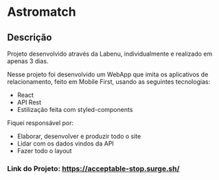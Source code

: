 # Astromatch

## Descrição
Projeto desenvolvido através da Labenu, individualmente e realizado em apenas 3 dias.
  
  Nesse projeto foi desenvolvido um WebApp que imita os aplicativos de relacionamento, feito em Mobile First, usando as seguintes tecnologias:
  - React
  - API Rest
  - Estilização feita com styled-components

Fiquei responsável por: 
  - Elaborar, desenvolver e produzir todo o site
  - Lidar com os dados vindos da API
  - Fazer todo o layout

### Link do Projeto: https://acceptable-stop.surge.sh/
